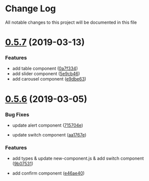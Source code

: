 # Change Log

All notable changes to this project will be documented in this file

# [0.5.7](https://github.com/BYChoo/imax-ui/tree/v0.5.7) (2019-03-13)

### Features

* add table component ([0a7f334](https://github.com/BYChoo/imax-ui/commit/0a7f334))
* add slider component ([5e9cb46](https://github.com/BYChoo/imax-ui/commit/5e9cb46))
* add carousel component ([e9dbe63](https://github.com/BYChoo/imax-ui/commit/e9dbe63))


# [0.5.6](https://github.com/BYChoo/imax-ui/tree/v0.5.6) (2019-03-05)

### Bug Fixes

* update alert component ([715704e](https://github.com/BYChoo/imax-ui/commit/715704e))

* update switch component ([aa1767e](https://github.com/imax-ui/imax-ui/commit/aa1767e))

### Features

* add types & update new-component.js & add switch component ([9b07531](https://github.com/BYChoo/imax-ui/commit/9b07531))

* add confirm component ([e46ae40](https://github.com/BYChoo/imax-ui/commit/e46ae40))
